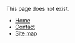 This page does not exist.

* [Home](index.html)
* [Contact](contact.html)
* [Site map](plan-site.html)